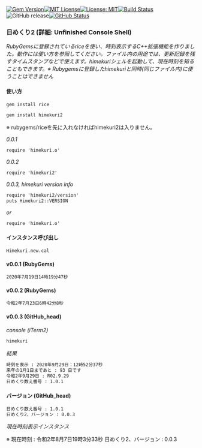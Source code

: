 [![Gem Version](https://badge.fury.io/rb/himekuri2.svg)](http://badge.fury.io/rb/zinbeijett)[![MIT License](http://img.shields.io/badge/license-MIT-blue.svg?style=flat)](LICENSE)[![License: MIT](https://img.shields.io/badge/License-MIT-yellow.svg)](https://opensource.org/licenses/MIT)[![Build Status](https://travis-ci.org/takkii/himekuri2.svg?branch=master)](https://travis-ci.org/takkii/himekuri2)![GitHub release](https://img.shields.io/github/release/takkii/himekuri2.svg?style=flat)[![GitHub Status](https://img.shields.io/github/last-commit/takkii/himekuri2.svg?style=flat)](GitHub)

### 日めくり2 (詳細: Unfinished Console Shell)

_RubyGemsに登録されているriceを使い、時刻表示するC++拡張機能を作りました。動作には使い方を参照してください。ファイル内の用途では、更新記録を残すタイムスタンプなどで使えます。himekuriシェルを起動して、現在時刻を知ることもできます。※ Rubygemsに登録したhimekuriと同時(同じファイル内)に使うことはできません_

#### 使い方

```markdown
gem install rice

gem install himekuri2
```

※ rubygems/riceを先に入れなければhimekuri2は入りません。

_0.0.1_

```markdown
require 'himekuri.o'
```

_0.0.2_

```markdown
require 'himekuri2'
```

_0.0.3, himekuri version info_

```markdown
require 'himekuri2/version'
puts Himekuri2::VERSION
```

_or_

```markdown
require 'himekuri.o'
```

#### インスタンス呼び出し

```markdown
Himekuri.new.cal
```

#### v0.0.1 (RubyGems)

```markdown
2020年7月19日14時19分47秒
```

#### v0.0.2 (RubyGems)

```markdown
令和2年7月23日6時42分8秒
```

#### v0.0.3 (GitHub_head)

_console (iTerm2)_

```markdown
himekuri
```

_結果_

```markdown
時刻を表示 : 2020年9月29日：12時52分37秒
来年の1月1日まであと : 93 日です
令和2年9月29日 : R02.9.29
日めくり数え番号 : 1.0.1
```

#### バージョン (GitHub_head)

```markdown
日めくり数え番号 : 1.0.1
日めくり2、バージョン : 0.0.3
```

_現在時刻表示インスタンス_

※ 現在時刻 : 令和2年8月7日19時3分33秒 日めくり2、バージョン : 0.0.3

